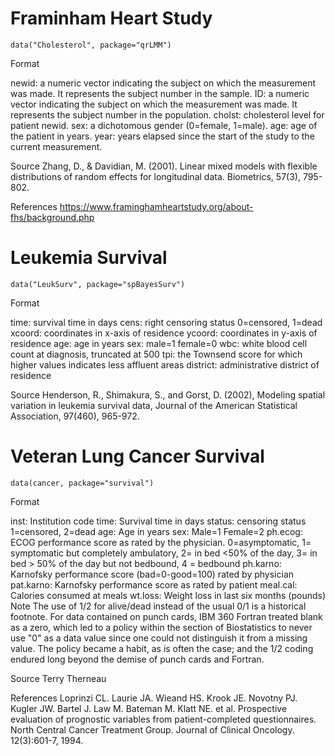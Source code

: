 
# Framinham Heart Study
```
data("Cholesterol", package="qrLMM")

```

Format

newid: a numeric vector indicating the subject on which the measurement was made. It represents the subject number in the sample.
ID: a numeric vector indicating the subject on which the measurement was made. It represents the subject number in the population.
cholst: cholesterol level for patient newid.
sex: a dichotomous gender (0=female, 1=male).
age: age of the patient in years.
year: years elapsed since the start of the study to the current measurement.

Source
Zhang, D., & Davidian, M. (2001). Linear mixed models with flexible distributions of random effects for longitudinal data. Biometrics, 57(3), 795-802.

References
https://www.framinghamheartstudy.org/about-fhs/background.php



# Leukemia Survival
```
data("LeukSurv", package="spBayesSurv")

```
Format

time:	survival time in days
cens:	right censoring status 0=censored, 1=dead
xcoord:	coordinates in x-axis of residence
ycoord:	coordinates in y-axis of residence
age:	age in years
sex:	male=1 female=0
wbc:	white blood cell count at diagnosis, truncated at 500
tpi:	the Townsend score for which higher values indicates less affluent areas
district:	administrative district of residence

Source
Henderson, R., Shimakura, S., and Gorst, D. (2002), Modeling spatial variation in leukemia survival data, Journal of the American Statistical Association, 97(460), 965-972.


# Veteran Lung Cancer Survival

```
data(cancer, package="survival")
```
Format

inst:	Institution code
time:	Survival time in days
status:	censoring status 1=censored, 2=dead
age:	Age in years
sex:	Male=1 Female=2
ph.ecog:	ECOG performance score as rated by the physician. 0=asymptomatic, 1= symptomatic but completely ambulatory, 2= in bed <50% of the day, 3= in bed > 50% of the day but not bedbound, 4 = bedbound
ph.karno:	Karnofsky performance score (bad=0-good=100) rated by physician
pat.karno:	Karnofsky performance score as rated by patient
meal.cal:	Calories consumed at meals
wt.loss:	Weight loss in last six months (pounds)
Note
The use of 1/2 for alive/dead instead of the usual 0/1 is a historical footnote. For data contained on punch cards, IBM 360 Fortran treated blank as a zero, which led to a policy within the section of Biostatistics to never use "0" as a data value since one could not distinguish it from a missing value. The policy became a habit, as is often the case; and the 1/2 coding endured long beyond the demise of punch cards and Fortran.

Source
Terry Therneau

References
Loprinzi CL. Laurie JA. Wieand HS. Krook JE. Novotny PJ. Kugler JW. Bartel J. Law M. Bateman M. Klatt NE. et al. Prospective evaluation of prognostic variables from patient-completed questionnaires. North Central Cancer Treatment Group. Journal of Clinical Oncology. 12(3):601-7, 1994.

